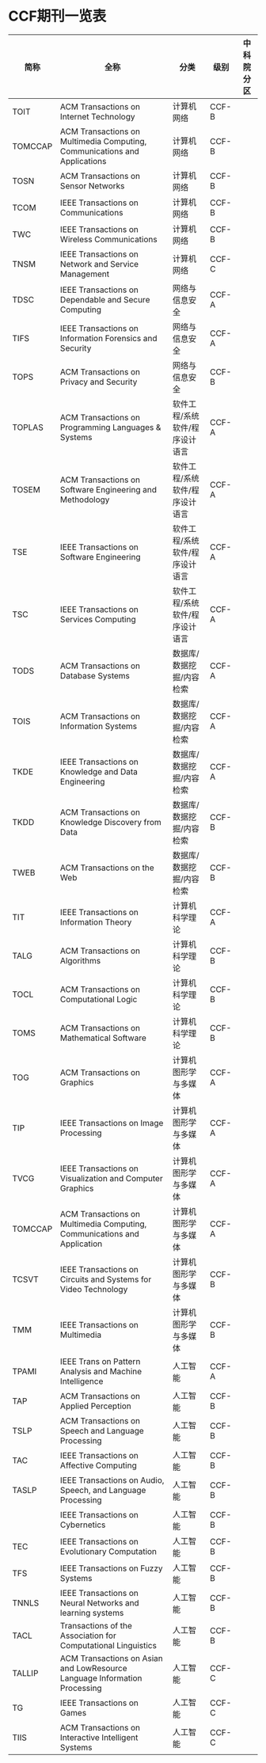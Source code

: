 # CCF期刊一览表
| 简称    | 全称                                                         | 分类                           | 级别  | 中科院分区 |
| ------- | ------------------------------------------------------------ | ------------------------------ | ----- | ---------- |
| TOIT    | ACM Transactions on Internet Technology                      | 计算机网络                     | CCF-B |            |
| TOMCCAP | ACM Transactions on Multimedia Computing, Communications and Applications | 计算机网络                     | CCF-B |            |
| TOSN    | ACM Transactions on Sensor Networks                          | 计算机网络                     | CCF-B |            |
| TCOM    | IEEE Transactions on Communications                          | 计算机网络                     | CCF-B |            |
| TWC     | IEEE Transactions on Wireless Communications                 | 计算机网络                     | CCF-B |            |
| TNSM    | IEEE Transactions on Network and Service Management          | 计算机网络                     | CCF-C |            |
| TDSC    | IEEE Transactions on Dependable and Secure Computing         | 网络与信息安全                 | CCF-A |            |
| TIFS    | IEEE Transactions on Information Forensics and Security      | 网络与信息安全                 | CCF-A |            |
| TOPS    | ACM Transactions on Privacy and Security                     | 网络与信息安全                 | CCF-B |            |
| TOPLAS  | ACM Transactions on Programming Languages & Systems          | 软件工程/系统软件/程序设计语言 | CCF-A |            |
| TOSEM   | ACM Transactions on Software Engineering and Methodology     | 软件工程/系统软件/程序设计语言 | CCF-A |            |
| TSE     | IEEE Transactions on Software Engineering                    | 软件工程/系统软件/程序设计语言 | CCF-A |            |
| TSC     | IEEE Transactions on Services Computing                      | 软件工程/系统软件/程序设计语言 | CCF-A |            |
| TODS    | ACM Transactions on Database Systems                         | 数据库/数据挖掘/内容检索       | CCF-A |            |
| TOIS    | ACM Transactions on Information Systems                      | 数据库/数据挖掘/内容检索       | CCF-A |            |
| TKDE    | IEEE Transactions on Knowledge and Data Engineering          | 数据库/数据挖掘/内容检索       | CCF-A |            |
| TKDD    | ACM Transactions on Knowledge Discovery from Data            | 数据库/数据挖掘/内容检索       | CCF-B |            |
| TWEB    | ACM Transactions on the Web                                  | 数据库/数据挖掘/内容检索       | CCF-B |            |
| TIT     | IEEE Transactions on Information Theory                      | 计算机科学理论                 | CCF-A |            |
| TALG    | ACM Transactions on Algorithms                               | 计算机科学理论                 | CCF-B |            |
| TOCL    | ACM Transactions on Computational Logic                      | 计算机科学理论                 | CCF-B |            |
| TOMS    | ACM Transactions on Mathematical Software                    | 计算机科学理论                 | CCF-B |            |
| TOG     | ACM Transactions on Graphics                                 | 计算机图形学与多媒体           | CCF-A |            |
| TIP     | IEEE Transactions on Image Processing                        | 计算机图形学与多媒体           | CCF-A |            |
| TVCG    | IEEE Transactions on Visualization and Computer Graphics     | 计算机图形学与多媒体           | CCF-A |            |
| TOMCCAP | ACM Transactions on Multimedia Computing, Communications and Application | 计算机图形学与多媒体           | CCF-A |            |
| TCSVT   | IEEE Transactions on Circuits and Systems for Video Technology | 计算机图形学与多媒体           | CCF-B |            |
| TMM     | IEEE Transactions on Multimedia                              | 计算机图形学与多媒体           | CCF-B |            |
| TPAMI   | IEEE Trans on Pattern Analysis and Machine Intelligence      | 人工智能                       | CCF-A |            |
| TAP     | ACM Transactions on Applied Perception                       | 人工智能                       | CCF-B |            |
| TSLP    | ACM Transactions on Speech and Language Processing           | 人工智能                       | CCF-B |            |
| TAC     | IEEE Transactions on Affective Computing                     | 人工智能                       | CCF-B |            |
| TASLP   | IEEE Transactions on Audio, Speech, and Language Processing  | 人工智能                       | CCF-B |            |
|         | IEEE Transactions on Cybernetics                             | 人工智能                       | CCF-B |            |
| TEC     | IEEE Transactions on Evolutionary Computation                | 人工智能                       | CCF-B |            |
| TFS     | IEEE Transactions on Fuzzy Systems                           | 人工智能                       | CCF-B |            |
| TNNLS   | IEEE Transactions on Neural Networks and learning systems    | 人工智能                       | CCF-B |            |
| TACL    | Transactions of the Association for Computational Linguistics | 人工智能                       | CCF-B |            |
| TALLIP  | ACM Transactions on Asian and LowResource Language Information Processing | 人工智能                       | CCF-C |            |
| TG      | IEEE Transactions on Games                                   | 人工智能                       | CCF-C |            |
| TIIS    | ACM Transactions on Interactive Intelligent Systems          | 人工智能                       | CCF-C |            |

